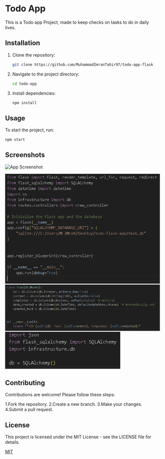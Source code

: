 # Todo App

This is a Todo app Project, made to keep checks on tasks to do in daily lives.

## Installation

1. Clone the repository:

   ```bash
   git clone https://github.com/MuhammadImranTahir97/todo-app-flask
   ```

2. Navigate to the project directory:
   ```bash
   cd todo-app
   ```
3. Install dependencies:
   ```bash
   npm install
   ```

## Usage

To start the project, run:

```bash
npm start
```

## Screenshots

![App Screenshot](https://via.placeholder.com/468x300?text=App+Screenshot+Here)

![alt text](image-1.png)
![alt text](image.png)
![alt text](image-2.png)

## Contributing

Contributions are welcome! Please follow these steps:

1.Fork the repository.
2.Create a new branch.
3.Make your changes.
4.Submit a pull request.

## License

This project is licensed under the MIT License - see the LICENSE file for details.

[MIT](https://choosealicense.com/licenses/mit/)

```

```
